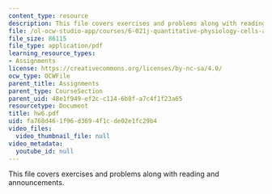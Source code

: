 ```yaml
---
content_type: resource
description: This file covers exercises and problems along with reading and announcements.
file: /ol-ocw-studio-app/courses/6-021j-quantitative-physiology-cells-and-tissues-fall-2004/fa768d461f96d3694f1cde02e1fc29b4_hw6.pdf
file_size: 86115
file_type: application/pdf
learning_resource_types:
- Assignments
license: https://creativecommons.org/licenses/by-nc-sa/4.0/
ocw_type: OCWFile
parent_title: Assignments
parent_type: CourseSection
parent_uid: 48e1f949-ef2c-c114-6b8f-a7c4f1f23a65
resourcetype: Document
title: hw6.pdf
uid: fa768d46-1f96-d369-4f1c-de02e1fc29b4
video_files:
  video_thumbnail_file: null
video_metadata:
  youtube_id: null
---
```

This file covers exercises and problems along with reading and announcements.